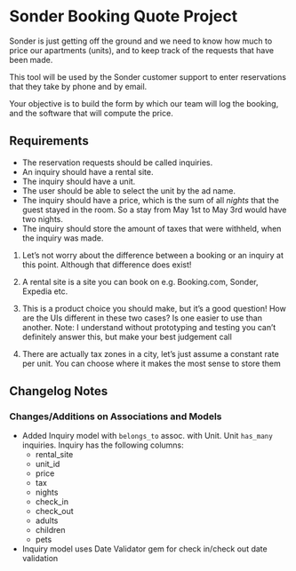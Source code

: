 # Sonder Booking Quote Project

Sonder is just getting off the ground and we need to know how much to price our apartments (units), and to keep track of the requests that have been made.

This tool will be used by the Sonder customer support to enter reservations that they take by phone and by email.

Your objective is to build the form by which our team will log the booking, and the software that will compute the price.

## Requirements

- The reservation requests should be called inquiries.
- An inquiry should have a rental site.
- The inquiry should have a unit.
- The user should be able to select the unit by the ad name.
- The inquiry should have a price, which is the sum of all _nights_ that the guest stayed in the room. So a stay from May 1st to May 3rd would have two nights.
- The inquiry should store the amount of taxes that were withheld, when the inquiry was made.

1) Let’s not worry about the difference between a booking or an inquiry at this point. Although that difference does exist!

2) A rental site is a site you can book on e.g. Booking.com, Sonder, Expedia etc.

3) This is a product choice you should make, but it’s a good question! How are the UIs different in these two cases? Is one easier to use than another. Note: I understand without prototyping and testing you can’t definitely answer this, but make your best judgement call

4) There are actually tax zones in a city, let’s just assume a constant rate per unit. You can choose where it makes the most sense to store them

## Changelog Notes

### Changes/Additions on Associations and Models
- Added Inquiry model with `belongs_to` assoc. with Unit. Unit `has_many` inquiries. Inquiry has the following columns:
  - rental_site
  - unit_id
  - price
  - tax
  - nights
  - check_in
  - check_out
  - adults
  - children
  - pets
- Inquiry model uses Date Validator gem for check in/check out date validation